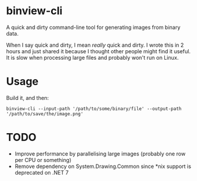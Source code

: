 # binview-cli
A quick and dirty command-line tool for generating images from binary data.

When I say quick and dirty, I mean _really_ quick and dirty. I wrote this in 2 hours and just shared it because I thought other people might find it useful. It is slow when processing large files and probably won't run on Linux.

# Usage
Build it, and then:

`binview-cli --input-path '/path/to/some/binary/file' --output-path '/path/to/save/the/image.png'`

# TODO
- Improve performance by parallelising large images (probably one row per CPU or something)
- Remove dependency on System.Drawing.Common since *nix support is deprecated on .NET 7

